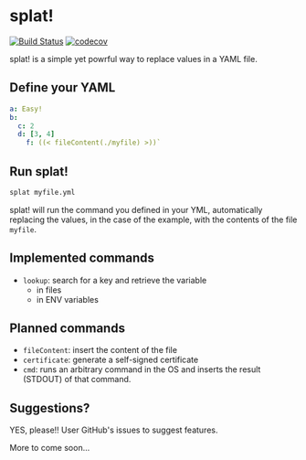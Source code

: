 # splat!

[![Build Status](https://travis-ci.org/eljuanchosf/splat.svg?branch=master)](https://travis-ci.org/eljuanchosf/splat)
[![codecov](https://codecov.io/gh/eljuanchosf/splat/branch/master/graph/badge.svg)](https://codecov.io/gh/eljuanchosf/splat)

splat! is a simple yet powrful way to replace values in a YAML file.

## Define your YAML

```yaml
a: Easy!
b:
  c: 2
  d: [3, 4]
    f: ((< fileContent(./myfile) >))`
```

## Run splat!

```sh
splat myfile.yml
```

splat! will run the command you defined in your YML, automatically replacing the values, in the case of the example, with the contents of the file `myfile`.

## Implemented commands

* `lookup`: search for a key and retrieve the variable
  * in files
  * in ENV variables

## Planned commands

* `fileContent`: insert the content of the file
* `certificate`: generate a self-signed certificate
* `cmd`: runs an arbitrary command in the OS and inserts the result (STDOUT) of that command.

## Suggestions?

YES, please!!
User GitHub's issues to suggest features.

More to come soon...

